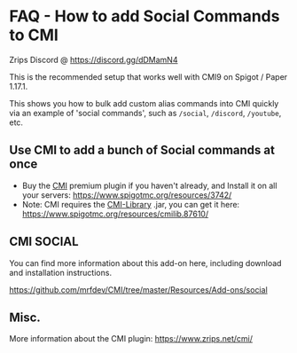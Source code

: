 # FAQ - How to add Social Commands to CMI

Zrips Discord @ https://discord.gg/dDMamN4

This is the recommended setup that works well with CMI9 on Spigot / Paper 1.17.1.

This shows you how to bulk add custom alias commands into CMI quickly via an example of 'social commands', such as `/social`, `/discord`, `/youtube`, etc.

## Use CMI to add a bunch of Social commands at once

- Buy the [CMI](https://www.zrips.net/cmi/) premium plugin if you haven't already, and Install it on all your servers: <https://www.spigotmc.org/resources/3742/>
- Note: CMI requires the [CMI-Library](https://github.com/mrfdev/CMI/edit/master/Resources/FAQ/cmi-library.md) .jar, you can get it here: <https://www.spigotmc.org/resources/cmilib.87610/>

## CMI SOCIAL

You can find more information about this add-on here, including download and installation instructions.

https://github.com/mrfdev/CMI/tree/master/Resources/Add-ons/social

## Misc.

More information about the CMI plugin: https://www.zrips.net/cmi/
